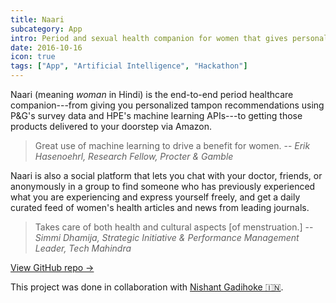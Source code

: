 ```yaml
---
title: Naari
subcategory: App
intro: Period and sexual health companion for women that gives personalized tampon recommendations and access to self-help resources.
date: 2016-10-16
icon: true
tags: ["App", "Artificial Intelligence", "Hackathon"]
---
```


Naari (meaning *woman* in Hindi) is the end-to-end period healthcare companion---from giving you personalized tampon recommendations using P&G's survey data and HPE's machine learning APIs---to getting those products delivered to your doorstep via Amazon.

> <span>Great use of machine learning to drive a benefit for women.</span>
> <span>-- <cite>Erik Hasenoehrl, Research Fellow, Procter & Gamble</cite></span>

Naari is also a social platform that lets you chat with your doctor, friends, or anonymously in a group to find someone who has previously experienced what you are experiencing and express yourself freely, and get a daily curated feed of women's health articles and news from leading journals.

> <span>Takes care of both health and cultural aspects [of menstruation.]</span>
> <span>-- <cite>Simmi Dhamija, Strategic Initiative & Performance Management Leader, Tech Mahindra</cite></span>

[View GitHub repo &rarr;](https://github.com/OswaldFoundation/naari)

<div class="three-images">
	<div><img alt="" src="/images/projects/naari/home.png"></div>
	<div><img alt="" src="/images/projects/naari/express.png"></div>
	<div><img alt="" src="/images/projects/naari/ml.png"></div>
</div>
<div class="shadow">
	<div class="two-images">
		<div><img alt="" src="/images/projects/naari/1.png"></div>
		<div><img alt="" src="/images/projects/naari/2.png"></div>
	</div>
	<div class="two-images">
		<div><img alt="" src="/images/projects/naari/3.png"></div>
		<div><img alt="" src="/images/projects/naari/4.png"></div>
	</div>
	<div class="two-images">
		<div><img alt="" src="/images/projects/naari/5.png"></div>
	</div>
</div>

<footer>This project was done in collaboration with <a href="https://nishantgadihoke.com">Nishant Gadihoke 🇮🇳</a>.</footer>
